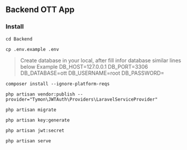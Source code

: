 ## Backend OTT App
### Install
```
cd Backend
```
```
cp .env.example .env
```
> Create database in your local, after fill infor database similar lines below
> Example
> DB_HOST=127.0.0.1
> DB_PORT=3306
> DB_DATABASE=ott
> DB_USERNAME=root
> DB_PASSWORD=
```
composer install --ignore-platform-reqs
```
```
php artisan vendor:publish --provider="Tymon\JWTAuth\Providers\LaravelServiceProvider"
```
```
php artisan migrate
```
```
php artisan key:generate
```
```
php artisan jwt:secret
```
```
php artisan serve 
```
